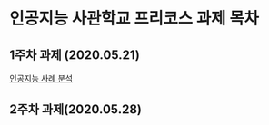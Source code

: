 # 인공지능 사관학교 프리코스 과제 목차

## 1주차 과제 (2020.05.21)

[인공지능 사례 분석](https://github.com/Sanghun2/AI-project/blob/master/Untitled1.ipynb)

## 2주차 과제(2020.05.28)
